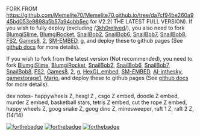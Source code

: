 FORK FROM https://github.com/Memelite70/Memelite70.github.io/tree/da7cf94be260a945bd053e9898a5b57a94cbb5ec for V2.2( THE LATEST FULL VERSION). If you wish to fully deploy (excluding /[3kh0relived](https://github.com/Memelite70/3kh0relived)/), you also need to fork <a href="https://github.com/Memelite70/BlumgiSlime">BlumgiSlime</a>, <a href="https://github.com/Memelite70/BlumgiRocket">BlumgiRocket</a>, <a href="https://github.com/Memelite70/SnailBob2">SnailBob2</a>, <a href="https://github.com/Memelite70/SnailBob6">SnailBob6</a>, <a href="https://github.com/Memelite70/SnailBob7">SnailBob7</a>, <a href="https://github.com/Memelite70/SnailBob8">SnailBob8</a>, <a href="https://github.com/Memelite70/FS2">FS2</a>, <a href="https://github.com/Memelite70/Games8">Games8</a>, <a href="https://github.com/Memelite70/2">2</a>, <a href="https://github.com/Memelite70/SM-EMBED">SM-EMBED</a>, <a href="https://github.com/Memelite70/g">g</a>, and deploy these to github pages (See <a href="https://docs.github.com/en/pages/getting-started-with-github-pages/creating-a-github-pages-site">github docs</a> for more details).

If you wish to fork from the latest version (Not recommended), you need to fork <a href="https://github.com/Memelite70/BlumgiSlime">BlumgiSlime</a>, <a href="https://github.com/Memelite70/BlumgiRocket">BlumgiRocket</a>, <a href="https://github.com/Memelite70/SnailBob2">SnailBob2</a>, <a href="https://github.com/Memelite70/SnailBob6">SnailBob6</a>, <a href="https://github.com/Memelite70/SnailBob7">SnailBob7</a>, <a href="https://github.com/Memelite70/SnailBob8">SnailBob8</a>, <a href="https://github.com/Memelite70/FS2">FS2</a>, <a href="https://github.com/Memelite70/Games8">Games8</a>, <a href="https://github.com/Memelite70/2">2</a>, <a href="https://github.com/Memelite70/g">g</a>, <a href="https://github.com/Memelite70/HexGL.embed">HexGL.embed</a>, <a href="https://github.com/Memelite70/SM-EMBED">SM-EMBED</a>, <a href="https://github.com/Memelite70/AI-inthesky">AI-inthesky</a>, <a href="https://github.com/Memelite70/gamestorage1">gamestorage1</a>, <a href="https://github.com/Memelite70/Mario/">Mario</a>, and deploy these to github pages (See <a href="https://docs.github.com/en/pages/getting-started-with-github-pages/creating-a-github-pages-site">github docs</a> for more details).

dev notes- happywheels Z, hexgl Z , csgo Z embed, doodle Z embed, murder Z embed, basketball stars, tetris Z embed, cut the rope Z embed, happy wheels Z, goog snake Z, goog dino Z, minesweeper, raft 1 Z, raft 2 Z,(14/14)

[![forthebadge](https://forthebadge.com/images/featured/featured-gluten-free.svg)](https://forthebadge.com)           [![forthebadge](https://forthebadge.com/images/featured/featured-powered-by-electricity.svg)](https://forthebadge.com)           [![forthebadge](https://forthebadge.com/images/featured/featured-made-with-crayons.svg)](https://forthebadge.com)
